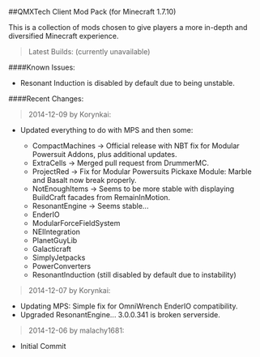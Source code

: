 ##QMXTech Client Mod Pack (for Minecraft 1.7.10)

This is a collection of mods chosen to give players a more in-depth and diversified Minecraft experience.

>Latest Builds: (currently unavailable)<br>

####Known Issues:

* Resonant Induction is disabled by default due to being unstable.

####Recent Changes:

>2014-12-09 by Korynkai:

* Updated everything to do with MPS and then some:

  * CompactMachines -> Official release with NBT fix for Modular Powersuit Addons, plus additional updates.
  * ExtraCells -> Merged pull request from DrummerMC.
  * ProjectRed -> Fix for Modular Powersuits Pickaxe Module: Marble and Basalt now break properly.
  * NotEnoughItems -> Seems to be more stable with displaying BuildCraft facades from RemainInMotion.
  * ResonantEngine -> Seems stable...
  * EnderIO
  * ModularForceFieldSystem
  * NEIIntegration
  * PlanetGuyLib
  * Galacticraft
  * SimplyJetpacks
  * PowerConverters
  * ResonantInduction (still disabled by default due to instability)

>2014-12-07 by Korynkai:

* Updating MPS: Simple fix for OmniWrench EnderIO compatibility.
* Upgraded ResonantEngine... 3.0.0.341 is broken serverside.

>2014-12-06 by malachy1681:

* Initial Commit
